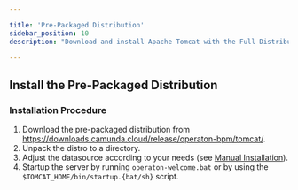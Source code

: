 ```yaml
---

title: 'Pre-Packaged Distribution'
sidebar_position: 10
description: "Download and install Apache Tomcat with the Full Distribution pre-deployed and pre-configured."

---
```

## Install the Pre-Packaged Distribution

### Installation Procedure

1.  Download the pre-packaged distribution from https://downloads.camunda.cloud/release/operaton-bpm/tomcat/.
2.  Unpack the distro to a directory.
3.  Adjust the datasource according to your needs (see [Manual Installation](manual.md)).
4.  Startup the server by running `operaton-welcome.bat` or by using the `$TOMCAT_HOME/bin/startup.{bat/sh}` script.
